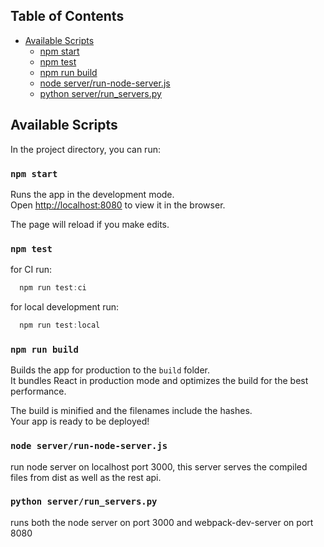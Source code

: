 ## Table of Contents

- [Available Scripts](#available-scripts)
  - [npm start](#npm-start)
  - [npm test](#npm-test)
  - [npm run build](#npm-run-build)
  - [node server/run-node-server.js](#run-node-server)
  - [python server/run_servers.py](#run_servers)

## Available Scripts

In the project directory, you can run:

### `npm start`

Runs the app in the development mode.<br>
Open [http://localhost:8080](http://localhost:8080) to view it in the browser.

The page will reload if you make edits.<br>

### `npm test`
for CI run:
``` javascript
  npm run test:ci
```
for local development run:
``` javascript
  npm run test:local
```

### `npm run build`

Builds the app for production to the `build` folder.<br>
It bundles React in production mode and optimizes the build for the best performance.

The build is minified and the filenames include the hashes.<br>
Your app is ready to be deployed!

### `node server/run-node-server.js`

run node server on localhost port 3000, this server serves the compiled files from dist as well as the rest api.

### `python server/run_servers.py`

runs both the node server on port 3000 and webpack-dev-server on port 8080